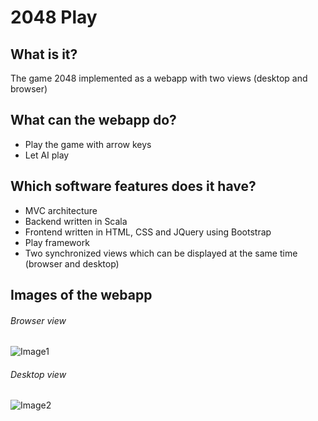 # 2048 Play

## What is it?

The game 2048 implemented as a webapp with two views (desktop and browser)

## What can the webapp do?

* Play the game with arrow keys
* Let AI play

## Which software features does it have?

* MVC architecture
* Backend written in Scala
* Frontend written in HTML, CSS and JQuery using Bootstrap
* Play framework
* Two synchronized views which can be displayed at the same time (browser and desktop)

## Images of the webapp

###### Browser view
![Image1](https://github.com/felixriehm/2048-Play/blob/master/doc/images/001_2048.jpg)

###### Desktop view
![Image2](https://github.com/felixriehm/2048-Play/blob/master/doc/images/002_2048.jpg)
